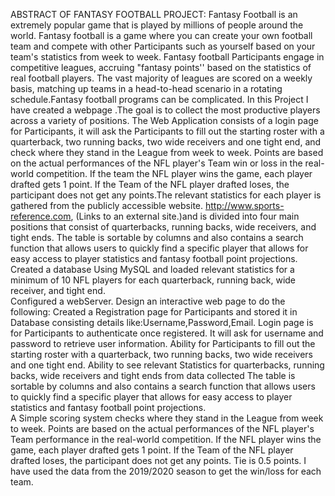 ABSTRACT OF FANTASY FOOTBALL PROJECT:
Fantasy Football is an extremely popular game that is played by millions of people around the world.   Fantasy football is a game where you can create your own football team and compete with other Participants such as yourself based on your team's statistics from week to week.   Fantasy football Participants engage in competitive leagues, accruing "fantasy points'' based on the statistics of real football players. The vast majority of leagues are scored on a weekly basis, matching up teams in a head-to-head scenario in a rotating schedule.Fantasy football programs can be complicated.  In this Project I have created a webpage .The goal is to collect the most productive players across a variety of positions. The Web Application consists of a login page for Participants,  it will ask the Participants to fill out the starting roster with a quarterback, two running backs, two wide receivers and one tight end, and check where they stand in the League from week to week. Points are based on the actual performances of the NFL player's Team win or loss in the real-world competition. If the team the NFL player wins the game, each player drafted gets 1 point.  If the Team of the NFL player drafted loses, the participant does not get any points.The relevant statistics for each player is  gathered from the publicly accessible website. http://www.sports-reference.com,  (Links to an external site.)and is divided into four main positions that consist of quarterbacks, running backs, wide receivers, and tight ends. The table is  sortable by columns and also contains a search function that allows users to quickly find a specific player that allows for easy access to player statistics and fantasy football point projections.
Created a database Using MySQL and loaded relevant statistics for a minimum of 10 NFL players for each quarterback, running back, wide  receiver, and tight end.  
Configured a webServer.
Design an interactive web page to do the following:
Created a Registration page for Participants and stored it in Database consisting details like:Username,Password,Email.
Login page is  for Participants to authenticate once registered. It will ask for username and password to retrieve user information.
Ability for Participants to fill out the starting roster with a quarterback, two running backs, two wide receivers and one tight end.
Ability to see relevant Statistics for quarterbacks, running backs, wide receivers and tight ends from data collected
The table is  sortable by columns and also contains a search function that allows users to quickly find a specific player that allows for easy access to player statistics and fantasy football point projections.  
A Simple scoring system checks where they stand in the League from week to week. Points are based on the actual performances of the NFL player's Team performance in the real-world competition. If the NFL player wins the game, each player drafted gets 1 point.  If the Team of the NFL player drafted loses, the participant does not get any points. Tie is 0.5 points. 
I have used the data from the 2019/2020 season to get the win/loss for each team.
